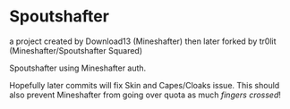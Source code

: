Spoutshafter
============

a project created by Download13 (Mineshafter) then later forked by tr0lit (Mineshafter/Spoutshafter Squared)


Spoutshafter using Mineshafter auth.

Hopefully later commits will fix Skin and Capes/Cloaks issue.
This should also prevent Mineshafter from going over quota as much *fingers crossed*!

